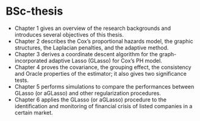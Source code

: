 # BSc-thesis

- Chapter 1 gives an overview of the research backgrounds and introduces several objectives of this thesis.
- Chapter 2 describes the Cox’s proportional hazards model, the graphic structures, the Laplacian penalties, and the adaptive method.
- Chapter 3 derives a coordinate descent algorithm for the graph-incorporated adaptive Lasso (GLasso) for Cox’s PH model.
- Chapter 4 proves the covariance, the grouping effect, the consistency and Oracle properties of the estimator; it also gives two significance tests.
- Chapter 5 performs simulations to compare the performances between GLasso (or aGLasso) and other regularization procedures.
- Chapter 6 applies the GLasso (or aGLasso) procedure to the identification and monitoring of financial crisis of listed companies in a certain market.
